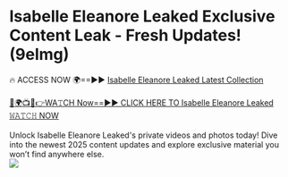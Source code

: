 # Isabelle Eleanore Leaked Exclusive Content Leak - Fresh Updates! (9elmg)

🔥 ACCESS NOW 🌍==►► <a href="https://tinyurl.com/kvy9nzfs" rel="nofollow">Isabelle Eleanore Leaked Latest Collection</a>
<br><br>
[🔴🌍📺📱👉WA𝚃CH Now==►► CLICK HERE TO Isabelle Eleanore Leaked 𝚆𝙰𝚃𝙲𝙷 NOW](https://tinyurl.com/kvy9nzfs)
<br><br>
Unlock Isabelle Eleanore Leaked's private videos and photos today! Dive into the newest 2025 content updates and explore exclusive material you won’t find anywhere else.
<br>
<a href="https://tinyurl.com/kvy9nzfs" rel="nofollow" data-target="animated-image.originalLink"><img src="https://camo.githubusercontent.com/8a4f000d20f83aca3bf7ec5f350d767afa0574a8a352519fd8cfa583a6f93a33/68747470733a2f2f692e696d6775722e636f6d2f644a486b345a712e676966" data-canonical-src="https://i.imgur.com/dJHk4Zq.gif" style="max-width: 100%; display: inline-block;" data-target="animated-image.originalImage"></a>
<br>
